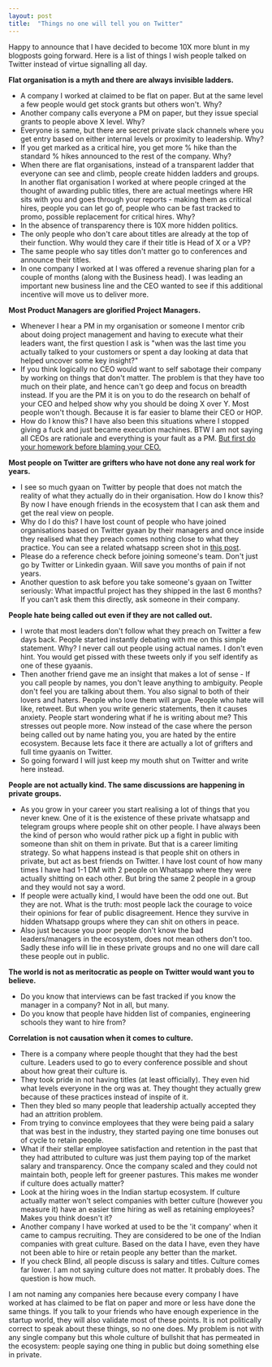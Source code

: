 ```yaml
---
layout: post
title:  "Things no one will tell you on Twitter"
---
```


Happy to announce that I have decided to become 10X more blunt in my blogposts going forward. Here is a list of things I wish people talked on Twitter instead of virtue signalling all day.

**Flat organisation is a myth and there are always invisible ladders.**

- A company I worked at claimed to be flat on paper. But at the same level a few people would get stock grants but others won't. Why?
- Another company calls everyone a PM on paper, but they issue special grants to people above X level. Why?
- Everyone is same, but there are secret private slack channels where you get entry based on either internal levels or proximity to leadership. Why?
- If you get marked as a critical hire, you get more % hike than the standard % hikes announced to the rest of the company. Why?
- When there are flat organisations, instead of a transparent ladder that everyone can see and climb, people create hidden ladders and groups. In another flat organisation I worked at where people cringed at the thought of awarding public titles, there are actual meetings where HR sits with you and goes through your reports - making them as critical hires, people you can let go of, people who can be fast tracked to promo, possible replacement for critical hires. Why?
- In the absence of transparency there is 10X more hidden politics.
- The only people who don't care about titles are already at the top of their function. Why would they care if their title is Head of X or a VP?
- The same people who say titles don't matter go to conferences and announce their titles.
- In one company I worked at I was offered a revenue sharing plan for a couple of months (along with the Business head). I was leading an important new business line and the CEO wanted to see if this additional incentive will move us to deliver more.


**Most Product Managers are glorified Project Managers.**

- Whenever I hear a PM in my organisation or someone I mentor crib about doing project management and having to execute what their leaders want, the first question I ask is "when was the last time you actually talked to your customers or spent a day looking at data that helped uncover some key insight?"
- If you think logically no CEO would want to self sabotage their company by working on things that don't matter. The problem is that they have too much on their plate, and hence can't go deep and focus on breadth instead. If you are the PM it is on you to do the research on behalf of your CEO and helped show why you should be doing X over Y. Most people won't though. Because it is far easier to blame their CEO or HOP.
- How do I know this? I have also been this situations where I stopped giving a fuck and just became execution machines. BTW I am not saying all CEOs are rationale and everything is your fault as a PM. [But first do your homework before blaming your CEO.](https://manassaloi.com/2021/01/13/planning-feature.html)

**Most people on Twitter are grifters who have not done any real work for years.**

- I see so much gyaan on Twitter by people that does not match the reality of what they actually do in their organisation. How do I know this? By now I have enough friends in the ecosystem that I can ask them and get the real view on people.
- Why do I do this? I have lost count of people who have joined organisations based on Twitter gyaan by their managers and once inside they realised what they preach comes nothing close to what they practice. You can see a related whatsapp screen shot in [this post](https://manassaloi.com/2021/09/13/twitter-virtue-signalling.html).
- Please do a reference check before joining someone's team. Don't just go by Twitter or Linkedin gyaan. Will save you months of pain if not years.
- Another question to ask before you take someone's gyaan on Twitter seriously: What impactful project has they shipped in the last 6 months? If you can't ask them this directly, ask someone in their company.

**People hate being called out even if they are not called out.**

- I wrote that most leaders don't follow what they preach on Twitter a few days back. People started instantly debating with me on this simple statement. Why? I never call out people using actual names. I don't even hint. You would get pissed with these tweets only if you self identify as one of these gyaanis.
- Then another friend gave me an insight that makes a lot of sense - If you call people by names, you don't leave anything to ambiguity. People don't feel you are talking about them. You also signal to both of their lovers and haters. People who love them will argue. People who hate will like, retweet. But when you write generic statements, then it causes anxiety. People start wondering what if he is writing about me? This stresses out people more. Now instead of the case where the person being called out by name hating you, you are hated by the entire ecosystem. Because lets face it there are actually a lot of grifters and full time gyaanis on Twitter.
- So going forward I will just keep my mouth shut on Twitter and write here instead.

**People are not actually kind. The same discussions are happening in private groups.**

- As you grow in your career you start realising a lot of things that you never knew. One of it is the existence of these private whatsapp and telegram groups where people shit on other people. I have always been the kind of person who would rather pick up a fight in public with someone than shit on them in private. But that is a career limiting strategy. So what happens instead is that people shit on others in private, but act as best friends on Twitter. I have lost count of how many times I have had 1-1 DM with 2 people on Whatsapp where they were actually shitting on each other. But bring the same 2 people in a group and they would not say a word.
- If people were actually kind, I would have been the odd one out. But they are not. What is the truth: most people lack the courage to voice their opinions for fear of public disagreement. Hence they survive in hidden Whatsapp groups where they can shit on others in peace.
- Also just because you poor people don't know the bad leaders/managers in the ecosystem, does not mean others don't too. Sadly these info will lie in these private groups and no one will dare call these people out in public.

**The world is not as meritocratic as people on Twitter would want you to believe.**

- Do you know that interviews can be fast tracked if you know the manager in a company? Not in all, but many.
- Do you know that people have hidden list of companies, engineering schools they want to hire from?

**Correlation is not causation when it comes to culture.**

- There is a company where people thought that they had the best culture. Leaders used to go to every conference possible and shout about how great their culture is.
- They took pride in not having titles (at least officially). They even hid what levels everyone in the org was at. They thought they actually grew because of these practices instead of inspite of it.
- Then they bled so many people that leadership actually accepted they had an attrition problem.
- From trying to convince employees that they were being paid a salary that was best in the industry, they started paying one time bonuses out of cycle to retain people.
- What if their stellar employee satisfaction and retention in the past that they had attributed to culture was just them paying top of the market salary and transparency. Once the company scaled and they could not maintain both, people left for greener pastures. This makes me wonder if culture does actually matter?
- Look at the hiring woes in the Indian startup ecosystem. If culture actually matter won't select companies with better culture (however you measure it) have an easier time hiring as well as retaining employees? Makes you think doesn't it?
- Another company I have worked at used to be the 'it company' when it came to campus recruiting. They are considered to be one of the Indian companies with great culture. Based on the data I have, even they have not been able to hire or retain people any better than the market.
- If you check Blind, all people discuss is salary and titles. Culture comes far lower. I am not saying culture does not matter. It probably does. The question is how much.

I am not naming any companies here because every company I have worked at has claimed to be flat on paper and more or less have done the same things. If you talk to your friends who have enough experience in the startup world, they will also validate most of these points. It is not politically correct to speak about these things, so no one does. My problem is not with any single company but this whole culture of bullshit that has permeated in the ecosystem: people saying one thing in public but doing something else in private. 
